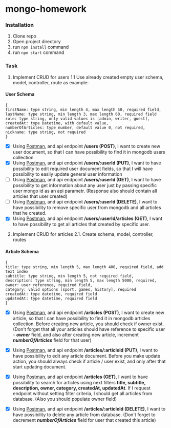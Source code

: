 # mongo-homework

### Installation

1. Clone repo
2. Open project directory
3. run `npm install` command
4. run `npm start` command

### Task

1. Implement CRUD for users
   1.1 Use already created empty user schema, model, controller, route as example:

#### User Schema

```
{
firstName: type string, min length 4, max length 50, required field,
lastName: type string, min length 3, max length 60, required field
role: type string, only valid values is [admin, writer, guest],
createdAt: type Datetime, with default value,
numberOfArticles: type number, default value 0, not required,
nickname: type string, not required
}
```

- [x] Using [Postman](https://www.getpostman.com/), and api endpoint **/users (POST)**, I want to create new user document,
      so that I can have possibility to find it in mongodb users collection
- [x] Using [Postman](https://www.getpostman.com/), and api endpoint **/users/:userId (PUT)**, I want to have possibility to edit required user document fields, so that I will have possibility to easily update general user information
- [ ] Using [Postman](https://www.getpostman.com/), and api endpoint **/users/:userId (GET)**, I want to have possibility to get information about any user just by passing specific user mongo id as an api parametr. (Response also should contain all articles that user created)
- [ ] Using [Postman](https://www.getpostman.com/), and api endpoint **/users/:userId (DELETE)**, I want to have possibility to remove specific user from mongodb and all articles that he created.
- [x] Using [Postman](https://www.getpostman.com/), and api endpoint **/users/:userId/articles (GET)**, I want to have possibility to get all articles that created by specific user.

2. Implement CRUD for articles
   2.1. Create schema, model, controller, routes

#### Article Schema

```
{
title: type string, min length 5, max length 400, required field, add text index
subtitle: type string, min length 5, not required field,
description: type string, min length 5, max length 5000, required,
owner: user reference, required field,
category: valid options [sport, games, history], required
createdAt: type datetime, required field
updatedAt: type datetime, required field
}
```

- [x] Using [Postman](https://www.getpostman.com/), and api endpoint **/articles (POST)**, I want to create new article, so that I can have possibility to find it in mongodb articles collection. Before creating new article, you should check if owner exist. (Don't forget that all your articles should have reference to specific user - **_owner_** field, and also after creating new article, increment **_numberOfArticles_** field for that user)
- [x] Using [Postman](https://www.getpostman.com/), and api endpoint **/articles/:articleId (PUT)**, I want to have possibility to edit any article document. Before you make update action, you should always check if article / user exist, and only after that start updating document.
- [x] Using [Postman](https://www.getpostman.com/), and api endpoint **/articles (GET)**, I want to have possibility to search for articles using next filters **title, subtitle, description, owner, category, createdAt, updatedAt**. If I request endpoint without setting filter criteria, I should get all articles from database. (Also you should populate owner field)

- [x] Using [Postman](https://www.getpostman.com/), and api endpoint **/articles/:articleId (DELETE)**, I want to have possibility to delete any article from database. (Don't forget to decrement **_numberOfArticles_** field for user that created this article)
